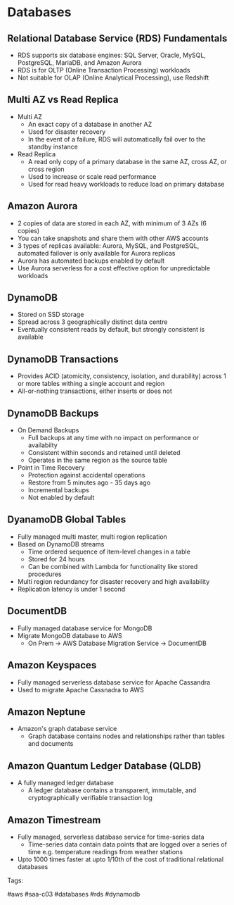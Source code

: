 # Databases

## Relational Database Service (RDS) Fundamentals

* RDS supports six database engines: SQL Server, Oracle, MySQL,
  PostgreSQL, MariaDB, and Amazon Aurora
* RDS is for OLTP (Online Transaction Processing) workloads
* Not suitable for OLAP (Online Analytical Processing), use Redshift

## Multi AZ vs Read Replica

* Multi AZ
  * An exact copy of a database in another AZ
  * Used for disaster recovery
  * In the event of a failure, RDS will automatically fail over to the
    standby instance
* Read Replica
  * A read only copy of a primary database in the same AZ, cross AZ, or
    cross region
  * Used to increase or scale read performance
  * Used for read heavy workloads to reduce load on primary database

## Amazon Aurora

* 2 copies of data are stored in each AZ, with minimum of 3 AZs (6
  copies)
* You can take snapshots and share them with other AWS accounts
* 3 types of replicas available: Aurora, MySQL, and PostgreSQL, automated
  failover is only available for Aurora replicas
* Aurora has automated backups enabled by default
* Use Aurora serverless for a cost effective option for unpredictable
  workloads

## DynamoDB

* Stored on SSD storage
* Spread across 3 geographically distinct data centre
* Eventually consistent reads by default, but strongly consistent is
  available

## DynamoDB Transactions

* Provides ACID (atomicity, consistency, isolation, and durability)
  across 1 or more tables withing a single account and region
* All-or-nothing transactions, either inserts or does not

## DynamoDB Backups

* On Demand Backups
  * Full backups at any time with no impact on performance or
    availabilty
  * Consistent within seconds and retained until deleted
  * Operates in the same region as the source table
* Point in Time Recovery
  * Protection against accidental operations
  * Restore from 5 minutes ago - 35 days ago
  * Incremental backups
  * Not enabled by default

## DyanamoDB Global Tables

* Fully managed multi master, multi region replication
* Based on DynamoDB streams
  * Time ordered sequence of item-level changes in a table
  * Stored for 24 hours
  * Can be combined with Lambda for functionality like stored procedures
* Multi region redundancy for disaster recovery and high availability
* Replication latency is under 1 second

## DocumentDB

* Fully managed database service for MongoDB
* Migrate MongoDB database to AWS
  * On Prem -> AWS Database Migration Service -> DocumentDB

## Amazon Keyspaces

* Fully managed serverless database service for Apache Cassandra
* Used to migrate Apache Cassnadra to AWS

## Amazon Neptune

* Amazon's graph database service
  * Graph database contains nodes and relationships rather than tables
    and documents

## Amazon Quantum Ledger Database (QLDB)

* A fully managed ledger database
  * A ledger database contains a transparent, immutable, and
    cryptographically verifiable transaction log

## Amazon Timestream

* Fully managed, serverless database service for time-series data
  * Time-series data contain data points that are logged over a series
    of time e.g. temperature readings from weather stations
* Upto 1000 times faster at upto 1/10th of the cost of traditional
  relational databases

Tags:

  #aws #saa-c03 #databases #rds #dynamodb
